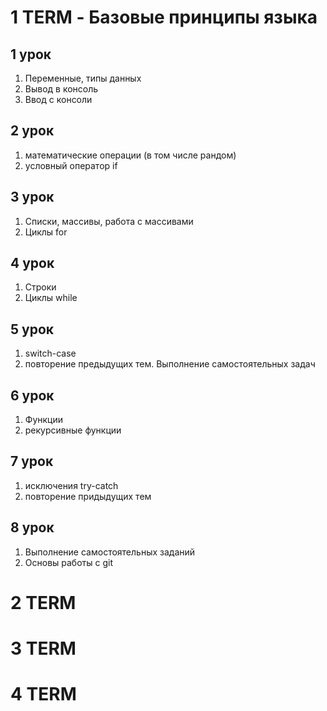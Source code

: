 # 1 TERM - Базовые принципы языка
## 1 урок
1. Переменные, типы данных
2. Вывод в консоль
3. Ввод с консоли
## 2 урок
1. математические операции (в том числе рандом)
2. условный оператор if
## 3 урок
1. Списки, массивы, работа с массивами
2. Циклы for
## 4 урок
1. Строки
2. Циклы while
## 5 урок
1. switch-case
2. повторение предыдущих тем. Выполнение самостоятельных задач
## 6 урок
1. Функции 
2. рекурсивные функции
## 7 урок
1. исключения try-catch
2. повторение придыдущих тем
## 8 урок
1. Выполнение самостоятельных заданий
2. Основы работы с git
# 2 TERM
# 3 TERM
# 4 TERM
